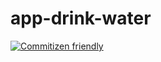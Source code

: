 # app-drink-water

[![Commitizen friendly](https://img.shields.io/badge/commitizen-friendly-brightgreen.svg)](http://commitizen.github.io/cz-cli/)
